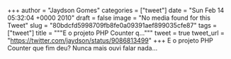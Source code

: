 
+++
author = "Jaydson Gomes"
categories = ["tweet"]
date = "Sun Feb 14 05:32:04 +0000 2010"
draft = false
image = "No media found for this Tweet"
slug = "80bdcfd5998709fb8fe0a09391aef899035cfe87"
tags = ["tweet"]
title = """E o projeto PHP Counter q..."""
tweet = true
tweet_url = "https://twitter.com/jaydson/status/9086813499"
+++
E o projeto PHP Counter que fim deu? Nunca mais ouvi falar nada...
